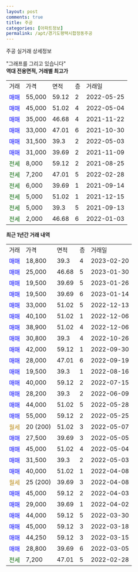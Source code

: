 ```yaml
---
layout: post
comments: true
title: 주공
categories: [아파트정보]
permalink: /apt/경기도평택시합정동주공
---
```


주공 실거래 상세정보

<script type="text/javascript">
  google.charts.load('current', {'packages':['line', 'corechart']});
  google.charts.setOnLoadCallback(drawChart);

  function drawChart() {
    var data = new google.visualization.DataTable();
    data.addColumn('date', '거래일');
    data.addColumn('number', "매매");
    data.addColumn('number', "전세");
    data.addColumn('number', "전매");

    data.addRows([[new Date(Date.parse("2023-02-20")), 18800, null, null], [new Date(Date.parse("2023-01-30")), 25000, null, null], [new Date(Date.parse("2023-01-26")), 19500, null, null], [new Date(Date.parse("2023-01-14")), 19500, null, null], [new Date(Date.parse("2022-12-13")), 33000, null, null], [new Date(Date.parse("2022-12-06")), 40100, null, null], [new Date(Date.parse("2022-12-06")), 38900, null, null], [new Date(Date.parse("2022-10-26")), 30800, null, null], [new Date(Date.parse("2022-09-30")), 42000, null, null], [new Date(Date.parse("2022-09-19")), 28000, null, null], [new Date(Date.parse("2022-08-16")), 19500, null, null], [new Date(Date.parse("2022-07-15")), 40000, null, null], [new Date(Date.parse("2022-06-09")), 28200, null, null], [new Date(Date.parse("2022-05-28")), 44000, null, null], [new Date(Date.parse("2022-05-25")), 55000, null, null], [new Date(Date.parse("2022-05-07")), null, null, null], [new Date(Date.parse("2022-05-05")), 27500, null, null], [new Date(Date.parse("2022-05-04")), 45000, null, null], [new Date(Date.parse("2022-05-03")), 31500, null, null], [new Date(Date.parse("2022-04-08")), 40000, null, null], [new Date(Date.parse("2022-04-08")), null, null, null], [new Date(Date.parse("2022-04-03")), 45000, null, null], [new Date(Date.parse("2022-04-02")), 29000, null, null], [new Date(Date.parse("2022-03-30")), 44000, null, null], [new Date(Date.parse("2022-03-18")), 45000, null, null], [new Date(Date.parse("2022-03-15")), 44250, null, null], [new Date(Date.parse("2022-03-05")), 28800, null, null], [new Date(Date.parse("2022-02-28")), null, 7200, null]]);

    var options = {
      hAxis: {
        format: 'yyyy/MM/dd'
      },    
      lineWidth: 0,
      pointsVisible: true,    
      title: '최근 1년간 유형별 실거래가 분포',
      legend: { position: 'bottom' }
    };

    var formatter = new google.visualization.NumberFormat({pattern:'###,###'} );
    formatter.format(data, 1);
    formatter.format(data, 2);
    
    setTimeout(function() {
        var chart = new google.visualization.LineChart(document.getElementById('columnchart_material'));
        chart.draw(data, (options));
        document.getElementById('loading').style.display = 'none';
    }, 200);
  }
</script>


<div id="loading" style="z-index:20; display: block; margin-left: 0px">"그래프를 그리고 있습니다"</div>
<div id="columnchart_material" style="width: 95%; margin-left: 0px; display: block"></div>
<!-- contents start -->
<b>역대 전용면적, 거래별 최고가</b>
<table class="sortable">
    <tr>
      <td>거래</td>
      <td>가격</td>
      <td>면적</td>
      <td>층</td>
      <td>거래일</td>
    </tr>
        <tr>
          <td><a style="color: blue">매매</a></td>
          <td>55,000</td>
          <td>59.12</td>
          <td>2</td>
          <td>2022-05-25</td>
        </tr>            <tr>
          <td><a style="color: blue">매매</a></td>
          <td>45,000</td>
          <td>51.02</td>
          <td>4</td>
          <td>2022-05-04</td>
        </tr>            <tr>
          <td><a style="color: blue">매매</a></td>
          <td>35,000</td>
          <td>46.68</td>
          <td>4</td>
          <td>2021-11-22</td>
        </tr>            <tr>
          <td><a style="color: blue">매매</a></td>
          <td>33,000</td>
          <td>47.01</td>
          <td>6</td>
          <td>2021-10-30</td>
        </tr>            <tr>
          <td><a style="color: blue">매매</a></td>
          <td>31,500</td>
          <td>39.3</td>
          <td>2</td>
          <td>2022-05-03</td>
        </tr>            <tr>
          <td><a style="color: blue">매매</a></td>
          <td>31,000</td>
          <td>39.69</td>
          <td>2</td>
          <td>2021-11-09</td>
        </tr>        
        <tr>
              <td><a style="color: darkgreen">전세</a></td>
              <td>8,000</td>
              <td>59.12</td>
              <td>2</td>
              <td>2021-08-25</td>
            </tr>            <tr>
              <td><a style="color: darkgreen">전세</a></td>
              <td>7,200</td>
              <td>47.01</td>
              <td>5</td>
              <td>2022-02-28</td>
            </tr>            <tr>
              <td><a style="color: darkgreen">전세</a></td>
              <td>6,000</td>
              <td>39.69</td>
              <td>1</td>
              <td>2021-09-14</td>
            </tr>            <tr>
              <td><a style="color: darkgreen">전세</a></td>
              <td>5,000</td>
              <td>51.02</td>
              <td>1</td>
              <td>2021-12-15</td>
            </tr>            <tr>
              <td><a style="color: darkgreen">전세</a></td>
              <td>5,000</td>
              <td>39.3</td>
              <td>5</td>
              <td>2021-09-13</td>
            </tr>            <tr>
              <td><a style="color: darkgreen">전세</a></td>
              <td>2,000</td>
              <td>46.68</td>
              <td>6</td>
              <td>2022-01-03</td>
            </tr>        
    
</table>

<b>최근 1년간 거래 내역</b>

<table class="sortable">
    <tr>
      <td>거래</td>
      <td>가격</td>
      <td>면적</td>
      <td>층</td>
      <td>거래일</td>
    </tr>
    <tr>
      <td><a style="color: blue">매매</a></td>
      <td>18,800</td>
      <td>39.3</td>
      <td>4</td>
      <td>2023-02-20</td>
    </tr>          <tr>
      <td><a style="color: blue">매매</a></td>
      <td>25,000</td>
      <td>46.68</td>
      <td>5</td>
      <td>2023-01-30</td>
    </tr>          <tr>
      <td><a style="color: blue">매매</a></td>
      <td>19,500</td>
      <td>39.69</td>
      <td>5</td>
      <td>2023-01-26</td>
    </tr>          <tr>
      <td><a style="color: blue">매매</a></td>
      <td>19,500</td>
      <td>39.69</td>
      <td>6</td>
      <td>2023-01-14</td>
    </tr>          <tr>
      <td><a style="color: blue">매매</a></td>
      <td>33,000</td>
      <td>51.02</td>
      <td>5</td>
      <td>2022-12-13</td>
    </tr>          <tr>
      <td><a style="color: blue">매매</a></td>
      <td>40,100</td>
      <td>51.02</td>
      <td>1</td>
      <td>2022-12-06</td>
    </tr>          <tr>
      <td><a style="color: blue">매매</a></td>
      <td>38,900</td>
      <td>51.02</td>
      <td>4</td>
      <td>2022-12-06</td>
    </tr>          <tr>
      <td><a style="color: blue">매매</a></td>
      <td>30,800</td>
      <td>39.3</td>
      <td>4</td>
      <td>2022-10-26</td>
    </tr>          <tr>
      <td><a style="color: blue">매매</a></td>
      <td>42,000</td>
      <td>59.12</td>
      <td>1</td>
      <td>2022-09-30</td>
    </tr>          <tr>
      <td><a style="color: blue">매매</a></td>
      <td>28,000</td>
      <td>47.01</td>
      <td>6</td>
      <td>2022-09-19</td>
    </tr>          <tr>
      <td><a style="color: blue">매매</a></td>
      <td>19,500</td>
      <td>39.3</td>
      <td>1</td>
      <td>2022-08-16</td>
    </tr>          <tr>
      <td><a style="color: blue">매매</a></td>
      <td>40,000</td>
      <td>59.12</td>
      <td>2</td>
      <td>2022-07-15</td>
    </tr>          <tr>
      <td><a style="color: blue">매매</a></td>
      <td>28,200</td>
      <td>39.3</td>
      <td>2</td>
      <td>2022-06-09</td>
    </tr>          <tr>
      <td><a style="color: blue">매매</a></td>
      <td>44,000</td>
      <td>51.02</td>
      <td>5</td>
      <td>2022-05-28</td>
    </tr>          <tr>
      <td><a style="color: blue">매매</a></td>
      <td>55,000</td>
      <td>59.12</td>
      <td>2</td>
      <td>2022-05-25</td>
    </tr>          <tr>
      <td><a style="color: darkgoldenrod">월세</a></td>
      <td>20 (200)</td>
      <td>51.02</td>
      <td>3</td>
      <td>2022-05-07</td>
    </tr>          <tr>
      <td><a style="color: blue">매매</a></td>
      <td>27,500</td>
      <td>39.69</td>
      <td>3</td>
      <td>2022-05-05</td>
    </tr>          <tr>
      <td><a style="color: blue">매매</a></td>
      <td>45,000</td>
      <td>51.02</td>
      <td>4</td>
      <td>2022-05-04</td>
    </tr>          <tr>
      <td><a style="color: blue">매매</a></td>
      <td>31,500</td>
      <td>39.3</td>
      <td>2</td>
      <td>2022-05-03</td>
    </tr>          <tr>
      <td><a style="color: blue">매매</a></td>
      <td>40,000</td>
      <td>51.02</td>
      <td>1</td>
      <td>2022-04-08</td>
    </tr>          <tr>
      <td><a style="color: darkgoldenrod">월세</a></td>
      <td>25 (200)</td>
      <td>39.69</td>
      <td>3</td>
      <td>2022-04-08</td>
    </tr>          <tr>
      <td><a style="color: blue">매매</a></td>
      <td>45,000</td>
      <td>59.12</td>
      <td>2</td>
      <td>2022-04-03</td>
    </tr>          <tr>
      <td><a style="color: blue">매매</a></td>
      <td>29,000</td>
      <td>39.69</td>
      <td>1</td>
      <td>2022-04-02</td>
    </tr>          <tr>
      <td><a style="color: blue">매매</a></td>
      <td>44,000</td>
      <td>59.12</td>
      <td>5</td>
      <td>2022-03-30</td>
    </tr>          <tr>
      <td><a style="color: blue">매매</a></td>
      <td>45,000</td>
      <td>59.12</td>
      <td>3</td>
      <td>2022-03-18</td>
    </tr>          <tr>
      <td><a style="color: blue">매매</a></td>
      <td>44,250</td>
      <td>59.12</td>
      <td>3</td>
      <td>2022-03-15</td>
    </tr>          <tr>
      <td><a style="color: blue">매매</a></td>
      <td>28,800</td>
      <td>39.69</td>
      <td>6</td>
      <td>2022-03-05</td>
    </tr>          <tr>
      <td><a style="color: darkgreen">전세</a></td>
      <td>7,200</td>
      <td>47.01</td>
      <td>5</td>
      <td>2022-02-28</td>
    </tr>      </table>
<!-- contents end -->    

